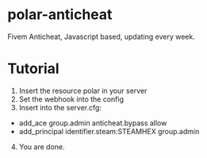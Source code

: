# polar-anticheat
Fivem Anticheat, Javascript based, updating every week.

# Tutorial

1) Insert the resource polar in your server
2) Set the webhook into the config
3) Insert into the server.cfg:

- add_ace group.admin anticheat.bypass allow
- add_principal identifier.steam:STEAMHEX group.admin

4) You are done.
